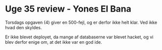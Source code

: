 #   Uge 35 review - Yones El Bana


Torsdags opgaven (4) giver en 500-fejl, og er derfor ikke helt klar. Ved ikke hvad den skyldes.

Er ikke blevet deployet, da mange af databaserne var blevet hacket, og vi blev derfor enige om, at det ikke var en god ide. 


